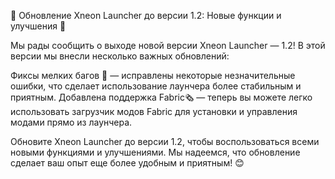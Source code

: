 🎉 Обновление Xneon Launcher до версии 1.2: Новые функции и улучшения 🚀

Мы рады сообщить о выходе новой версии Xneon Launcher — 1.2! В этой версии мы внесли несколько важных обновлений:

Фиксы мелких багов 🔧 — исправлены некоторые незначительные ошибки, что сделает использование лаунчера более стабильным и приятным.
Добавлена поддержка Fabric🗞️ — теперь вы можете легко использовать загрузчик модов Fabric для установки и управления модами прямо из лаунчера.

Обновите Xneon Launcher до версии 1.2, чтобы воспользоваться всеми новыми функциями и улучшениями. Мы надеемся, что обновление сделает ваш опыт еще более удобным и приятным! 😊

